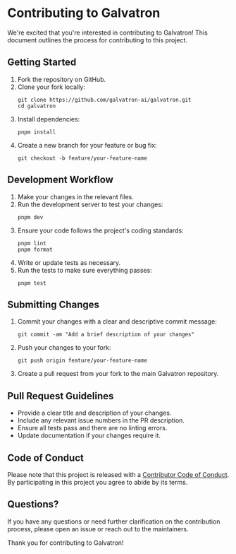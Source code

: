 # Contributing to Galvatron

We're excited that you're interested in contributing to Galvatron! This document outlines the process for contributing to this project.

## Getting Started

1. Fork the repository on GitHub.
2. Clone your fork locally:
   ```
   git clone https://github.com/galvatron-ai/galvatron.git
   cd galvatron
   ```
3. Install dependencies:
   ```
   pnpm install
   ```
4. Create a new branch for your feature or bug fix:
   ```
   git checkout -b feature/your-feature-name
   ```

## Development Workflow

1. Make your changes in the relevant files.
2. Run the development server to test your changes:
   ```
   pnpm dev
   ```
3. Ensure your code follows the project's coding standards:
   ```
   pnpm lint
   pnpm format
   ```
4. Write or update tests as necessary.
5. Run the tests to make sure everything passes:
   ```
   pnpm test
   ```

## Submitting Changes

1. Commit your changes with a clear and descriptive commit message:
   ```
   git commit -am "Add a brief description of your changes"
   ```
2. Push your changes to your fork:
   ```
   git push origin feature/your-feature-name
   ```
3. Create a pull request from your fork to the main Galvatron repository.

## Pull Request Guidelines

- Provide a clear title and description of your changes.
- Include any relevant issue numbers in the PR description.
- Ensure all tests pass and there are no linting errors.
- Update documentation if your changes require it.

## Code of Conduct

Please note that this project is released with a [Contributor Code of Conduct](CODE_OF_CONDUCT.md). By participating in this project you agree to abide by its terms.

## Questions?

If you have any questions or need further clarification on the contribution process, please open an issue or reach out to the maintainers.

Thank you for contributing to Galvatron!